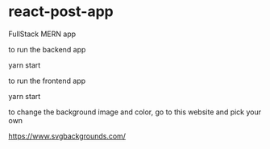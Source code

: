 # react-post-app

FullStack MERN app

to run the backend app

yarn start

to run the frontend app 

yarn start

to change the background image and color, go to this website and pick your own

https://www.svgbackgrounds.com/
